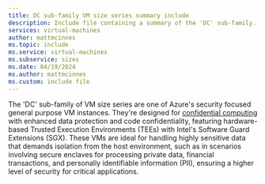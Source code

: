 ```yaml
---
title: DC sub-family VM size series summary include
description: Include file containing a summary of the 'DC' sub-family.
services: virtual-machines
author: mattmcinnes
ms.topic: include
ms.service: virtual-machines
ms.subservice: sizes
ms.date: 04/19/2024
ms.author: mattmcinnes
ms.custom: include file
---
```

The 'DC' sub-family of VM size series are one of Azure's security focused general purpose VM instances. They're designed for [confidential computing](../../../../confidential-computing/overview-azure-products.md) with enhanced data protection and code confidentiality, featuring hardware-based Trusted Execution Environments (TEEs) with Intel's Software Guard Extensions (SGX). These VMs are ideal for handling highly sensitive data that demands isolation from the host environment, such as in scenarios involving secure enclaves for processing private data, financial transactions, and personally identifiable information (PII), ensuring a higher level of security for critical applications.